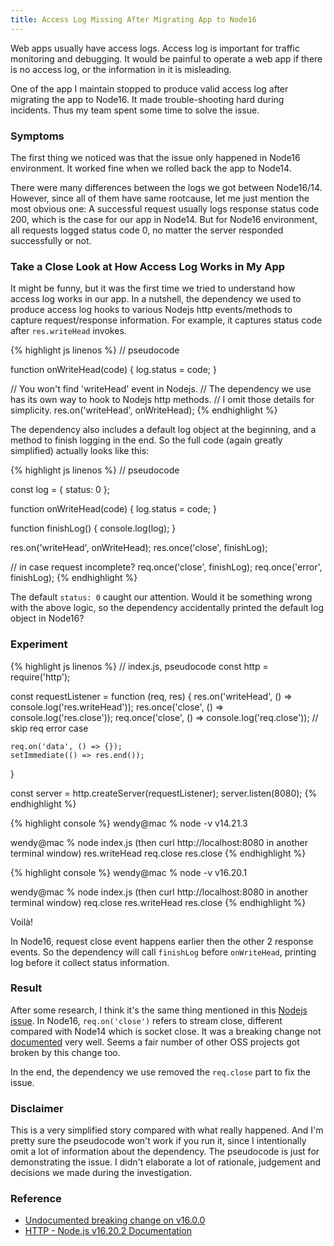```yaml
---
title: Access Log Missing After Migrating App to Node16
---
```


Web apps usually have access logs.
Access log is important for traffic monitoring and debugging.
It would be painful to operate a web app if there is no access log, or the information in it is misleading.

One of the app I maintain stopped to produce valid access log after migrating the app to Node16.
It made trouble-shooting hard during incidents.
Thus my team spent some time to solve the issue.

### Symptoms

The first thing we noticed was that the issue only happened in Node16 environment.
It worked fine when we rolled back the app to Node14.

There were many differences between the logs we got between Node16/14.
However, since all of them have same rootcause, let me just mention the most obvious one:
A successful request usually logs response status code 200, which is the case for our app in Node14.
But for Node16 environment, all requests logged status code 0, no matter the server responded successfully or not.

### Take a Close Look at How Access Log Works in My App

It might be funny, but it was the first time we tried to understand how access log works in our app.
In a nutshell, the dependency we used to produce access log hooks to various Nodejs http events/methods to capture request/response information.
For example, it captures status code after `res.writeHead` invokes.

{% highlight js linenos %}
// pseudocode

function onWriteHead(code) {
    log.status = code;
}

// You won't find 'writeHead' event in Nodejs.
// The dependency we use has its own way to hook to Nodejs http methods.
// I omit those details for simplicity.
res.on('writeHead', onWriteHead);
{% endhighlight %}

The dependency also includes a default log object at the beginning, and a method to finish logging in the end.
So the full code (again greatly simplified) actually looks like this:

{% highlight js linenos %}
// pseudocode

const log = {
    status: 0
};

function onWriteHead(code) {
    log.status = code;
}

function finishLog() {
    console.log(log);
}

res.on('writeHead', onWriteHead);
res.once('close', finishLog);

// in case request incomplete?
req.once('close', finishLog);
req.once('error', finishLog);
{% endhighlight %}

The default `status: 0` caught our attention.
Would it be something wrong with the above logic, so the dependency accidentally printed the default log object in Node16?

### Experiment

{% highlight js linenos %}
// index.js, pseudocode
const http = require('http');

const requestListener = function (req, res) {
    res.on('writeHead', () => console.log('res.writeHead'));
    res.once('close', () => console.log('res.close'));
    req.once('close', () => console.log('req.close'));
    // skip req error case

    req.on('data', () => {});
    setImmediate(() => res.end());
}

const server = http.createServer(requestListener);
server.listen(8080);
{% endhighlight %}

{% highlight console %}
wendy@mac % node -v
v14.21.3

wendy@mac % node index.js (then curl http://localhost:8080 in another terminal window)
res.writeHead
req.close
res.close
{% endhighlight %}

{% highlight console %}
wendy@mac % node -v
v16.20.1

wendy@mac % node index.js (then curl http://localhost:8080 in another terminal window)
req.close
res.writeHead
res.close
{% endhighlight %}

Voilà!

In Node16, request close event happens earlier then the other 2 response events.
So the dependency will call `finishLog` before `onWriteHead`, printing log before it collect status information.

### Result

After some research, I think it's the same thing mentioned in this [Nodejs issue](https://github.com/nodejs/node/issues/38924).
In Node16, `req.on('close')` refers to stream close, different compared with Node14 which is socket close.
It was a breaking change not [documented](https://nodejs.org/docs/latest-v16.x/api/http.html#event-close_3) very well.
Seems a fair number of other OSS projects got broken by this change too.

In the end, the dependency we use removed the `req.close` part to fix the issue.

### Disclaimer

This is a very simplified story compared with what really happened. And I'm pretty sure the pseudocode won't work if you run it, since I intentionally omit a lot of information about the dependency. The pseudocode is just for demonstrating the issue. I didn't elaborate a lot of rationale, judgement and decisions we made during the investigation.

### Reference

- [Undocumented breaking change on v16.0.0](https://github.com/nodejs/node/issues/38924)
- [HTTP - Node.js v16.20.2 Documentation](https://nodejs.org/docs/latest-v16.x/api/http.html#event-close_3)
